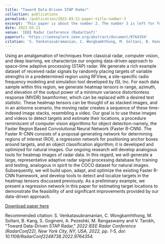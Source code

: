 ```yaml
---
title: "Toward Data-Driven STAP Radar"
collection: publications
permalink: /publication/2022-03-21-paper-title-number-3
excerpt: 'This paper is about the number 2. The number 3 is left for future work.'
date: 2022-03-21
venue: 'IEEE Radar Conference (RadarConf)'
paperurl: 'https://ieeexplore.ieee.org/abstract/document/9764354'
citation: 'S. Venkatasubramanian, C. Wongkamhthong, M. Soltani, B. Kang, S. Gogineni, A. Pezeshki, M. Rangaswamy and V. Tarokh (2022). &quot;Toward Data-Driven STAP Radar.&quot; <i>IEEE Radar Conference (RadarConf)</i>. 1(2).'
---
```

Using an amalgamation of techniques from classical radar, computer vision, and deep learning, we characterize our ongoing data-driven approach to space-time adaptive processing (STAP) radar. We generate a rich example dataset of received radar signals by randomly placing targets of variable strengths in a predetermined region using RFView, a site-specific radio frequency modeling and simulation tool developed by ISL Inc. For each data sample within this region, we generate heatmap tensors in range, azimuth, and elevation of the output power of a minimum variance distortionless response (MVDR) beamformer, which can be replaced with a desired test statistic. These heatmap tensors can be thought of as stacked images, and in an airborne scenario, the moving radar creates a sequence of these time-indexed image stacks, resembling a video. Our goal is to use these images and videos to detect targets and estimate their locations, a procedure reminiscent of computer vision algorithms for object detection-namely, the Faster Region Based Convolutional Neural Network (Faster R-CNN). The Faster R-CNN consists of a proposal generating network for determining regions of interest (ROI), a regression network for positioning anchor boxes around targets, and an object classification algorithm; it is developed and optimized for natural images. Our ongoing research will develop analogous tools for heatmap images of radar data. In this regard, we will generate a large, representative adaptive radar signal processing database for training and testing, analogous in spirit to the COCO dataset for natural images. Subsequently, we will build upon, adapt, and optimize the existing Faster R-CNN framework, and develop tools to detect and localize targets in the heatmap tensors discussed previously. As a preliminary example, we present a regression network in this paper for estimating target locations to demonstrate the feasibility of and significant improvements provided by our data-driven approach.

[Download paper here](https://arxiv.org/abs/2201.10712)

Recommended citation: S. Venkatasubramanian, C. Wongkamhthong, M. Soltani, B. Kang, S. Gogineni, A. Pezeshki, M. Rangaswamy and V. Tarokh, "Toward Data-Driven STAP Radar," <i>2022 IEEE Radar Conference (RadarConf22)<i>, New York City, NY, USA, 2022, pp. 1-5, doi: 10.1109/RadarConf2248738.2022.9764354.
